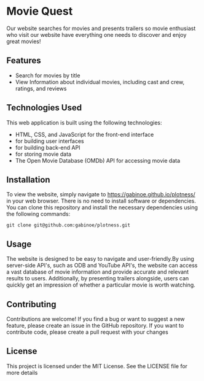 # Movie Quest
Our website searches for movies and presents trailers so movie enthusiast who visit our website have everything one  needs to discover and enjoy great movies! 

## Features
- Search for movies by title
- View Information about individual movies, including cast and crew, ratings, and reviews

## Technologies Used
This web application is built using the following technologies:
- HTML, CSS, and JavaScript for the front-end interface
- for building user interfaces
- for building back-end API
- for storing movie data 
- The Open Movie Database (OMDb) API for accessing movie data

## Installation
To view the website, simply navigate to  https://gabinoe.github.io/plotness/ in your web browser. There is no need to install software or dependencies.
You can clone this repository and install the necessary dependencies using the following commands:

`git clone git@github.com:gabinoe/plotness.git`

## Usage
The website is designed to be easy to navigate and user-friendly.By using server-side API's, such as ODB and YouTube API's, the website can access a vast database of movie information and provide accurate and relevant results to users. Additionally, by presenting trailers alongside, users can quickly get an impression of whether a particular movie is worth watching.

## Contributing
Contributions are welcome! If you find a bug or want to suggest a new feature, please create an issue in the GitHub repository. If you want to contribute code, please create a pull request with your changes

## License
This project is licensed under the MIT License. See the LICENSE file for more details
